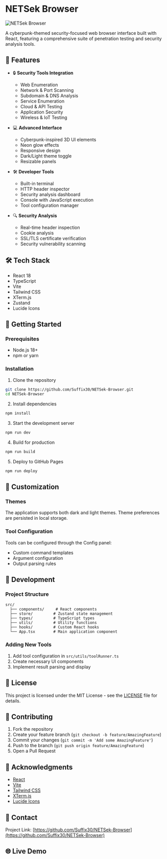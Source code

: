 # NETSek Browser

![NETSek Browser](https://cdn.discordapp.com/attachments/1201187528779235435/1337891546086899722/image.png?ex=67a91819&is=67a7c699&hm=0b154a50b5c9f6e0c3b99eb4ec810d14e2f8dc737b85cb10ce082cc3f180d0b2&)

A cyberpunk-themed security-focused web browser interface built with React, featuring a comprehensive suite of penetration testing and security analysis tools.

## 🚀 Features

- 🔒 **Security Tools Integration**
  - Web Enumeration
  - Network & Port Scanning
  - Subdomain & DNS Analysis
  - Service Enumeration
  - Cloud & API Testing
  - Application Security
  - Wireless & IoT Testing

- 💻 **Advanced Interface**
  - Cyberpunk-inspired 3D UI elements
  - Neon glow effects
  - Responsive design
  - Dark/Light theme toggle
  - Resizable panels

- 🛠️ **Developer Tools**
  - Built-in terminal
  - HTTP header inspector
  - Security analysis dashboard
  - Console with JavaScript execution
  - Tool configuration manager

- 🔍 **Security Analysis**
  - Real-time header inspection
  - Cookie analysis
  - SSL/TLS certificate verification
  - Security vulnerability scanning

## 🛠️ Tech Stack

- React 18
- TypeScript
- Vite
- Tailwind CSS
- XTerm.js
- Zustand
- Lucide Icons

## 🚀 Getting Started

### Prerequisites

- Node.js 18+ 
- npm or yarn

### Installation

1. Clone the repository
```bash
git clone https://github.com/Suffix30/NETSek-Browser.git
cd NETSek-Browser
```

2. Install dependencies
```bash
npm install
```

3. Start the development server
```bash
npm run dev
```

4. Build for production
```bash
npm run build
```

5. Deploy to GitHub Pages
```bash
npm run deploy
```

## 🎨 Customization

### Themes
The application supports both dark and light themes. Theme preferences are persisted in local storage.

### Tool Configuration
Tools can be configured through the Config panel:
- Custom command templates
- Argument configuration
- Output parsing rules

## 🔧 Development

### Project Structure
```
src/
  ├── components/     # React components
  ├── store/         # Zustand state management
  ├── types/         # TypeScript types
  ├── utils/         # Utility functions
  ├── hooks/         # Custom React hooks
  └── App.tsx        # Main application component
```

### Adding New Tools
1. Add tool configuration in `src/utils/toolRunner.ts`
2. Create necessary UI components
3. Implement result parsing and display

## 📝 License

This project is licensed under the MIT License - see the [LICENSE](LICENSE) file for details.

## 🤝 Contributing

1. Fork the repository
2. Create your feature branch (`git checkout -b feature/AmazingFeature`)
3. Commit your changes (`git commit -m 'Add some AmazingFeature'`)
4. Push to the branch (`git push origin feature/AmazingFeature`)
5. Open a Pull Request

## 🙏 Acknowledgments

- [React](https://reactjs.org/)
- [Vite](https://vitejs.dev/)
- [Tailwind CSS](https://tailwindcss.com/)
- [XTerm.js](https://xtermjs.org/)
- [Lucide Icons](https://lucide.dev/)

## 📧 Contact

Project Link: [https://github.com/Suffix30/NETSek-Browser](https://github.com/Suffix30/NETSek-Browser)

## 🌐 Live Demo
